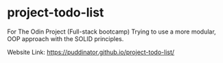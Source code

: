 # project-todo-list
For The Odin Project (Full-stack bootcamp) Trying to use a more modular, OOP approach with the SOLID principles. 

Website Link: https://puddinator.github.io/project-todo-list/
